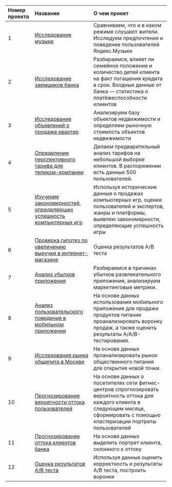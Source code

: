 | Номер проекта | Название | О чем проект |
| :-------------------- | :--------------------- |:---------------------------|
| 1 | [Исследование музыки](https://github.com/ibenak/Yandex/tree/main/Big_city_music) | Сравниваем, что и в каком режиме слушают жители. Исследуем предпочтения и поведение пользователей Яндекс.Музыки |
| 2 | [Исследование заемщиков банка](https://github.com/ibenak/Yandex/blob/main/Credit_bank) | Разбираемся, влияет ли семейное положение и количество детей клиента на факт погашения кредита в срок. Входные данные от банка — статистика о платёжеспособности клиентов |
| 3 | [Исследование объявлений о продаже квартир](https://github.com/ibenak/Yandex/tree/main/Apartments_for_sale)| Анализируем базу объектов недвижимости и определяем рыночную стоимость объектов недвижимости |
| 4 | [Определение перспективного тарифа для телеком-компании](https://github.com/ibenak/Yandex/tree/main/Telecom) | Делаем предварительный анализ тарифов на небольшой выборке клиентов. В распоряжении есть данные 500 пользователей. |
| 5 | [Изучение закономерностей, определяющих успешность компьютерных игр](https://github.com/ibenak/Yandex/tree/main/Computer_games) | Используя исторические данные о продажах компьютерных игр, оценки пользователей и экспертов, жанры и платформы, выявляю закономерности, определяющие успешность игры |
| 6 | [Проверка гипотез по увеличению выручки в интернет-магазине](https://github.com/ibenak/Yandex/tree/main/A:B%20test) | Оценка результатов А/B теста |
| 7 | [Анализ убытков приложения](https://github.com/ibenak/Yandex/tree/main/Marketing_analysis) |  Разбираемся в причинах убытков развлекательного приложения, анализируем маркетинговые метрики. |
| 8 | [Анализ пользовательского поведения в мобильном приложении](https://github.com/ibenak/Yandex/tree/main/Mobile_app) |  На основе данных использования мобильного приложения для продажи продуктов питания проанализировать воронку продаж, а также оценить результаты A/A/B-тестирования. |
| 9 | [Исследования рынка общепита в Москве](https://github.com/ibenak/Yandex/tree/main/Geo_project) |  На основе данных проанализировать рынок общественного питания для открытия новой точки. |
| 10 | [Прогнозирование вероятности оттока пользователей](https://github.com/ibenak/Yandex/tree/main/ML_fitness) |  На основе данных о посетителях сети фитнес-центров спрогнозировать вероятность оттока для каждого клиента в следующем месяце, сформировать с помощью кластеризации портреты пользователей |
| 11| [Прогнозирование оттока клиентов банка](https://github.com/ibenak/Yandex/tree/main/Final_bank_churn) |  На основе данных выделить портрет клиента, склонного к оттоку |
| 12| [Оценка результатов А/B теста](https://github.com/ibenak/Yandex/tree/main/final_A:B%20test) |  Используя данные оценить корректность и результаты А/B теста, построить воронки |

